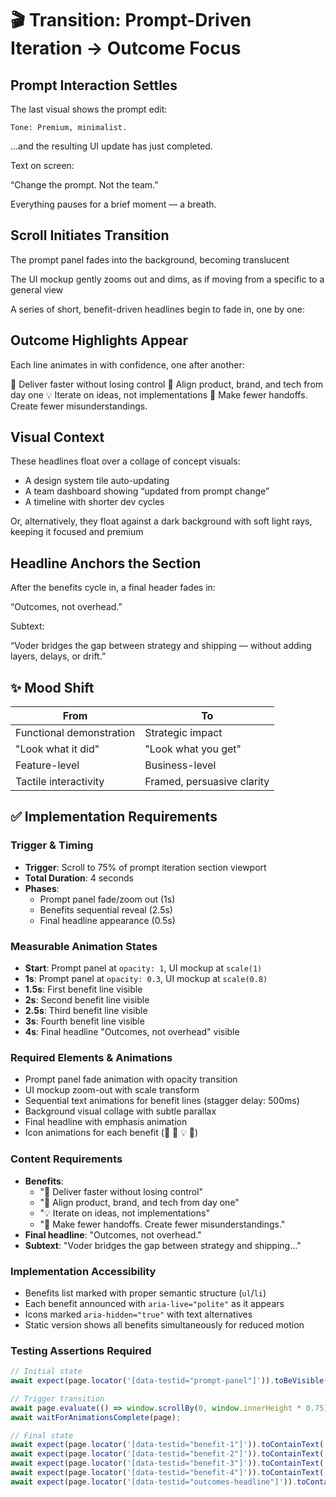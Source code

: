 # 🎬 Transition: Prompt-Driven Iteration → Outcome Focus

## Prompt Interaction Settles

The last visual shows the prompt edit:

```text
Tone: Premium, minimalist.
```

…and the resulting UI update has just completed.

Text on screen:

“Change the prompt. Not the team.”

Everything pauses for a brief moment — a breath.

## Scroll Initiates Transition

The prompt panel fades into the background, becoming translucent

The UI mockup gently zooms out and dims, as if moving from a specific to a general view

A series of short, benefit-driven headlines begin to fade in, one by one:

## Outcome Highlights Appear

Each line animates in with confidence, one after another:

🚀 Deliver faster without losing control
🎯 Align product, brand, and tech from day one
💡 Iterate on ideas, not implementations
🔄 Make fewer handoffs. Create fewer misunderstandings.

## Visual Context

These headlines float over a collage of concept visuals:

- A design system tile auto-updating
- A team dashboard showing “updated from prompt change”
- A timeline with shorter dev cycles

Or, alternatively, they float against a dark background with soft light rays, keeping it focused and premium

## Headline Anchors the Section

After the benefits cycle in, a final header fades in:

“Outcomes, not overhead.”

Subtext:

“Voder bridges the gap between strategy and shipping — without adding layers, delays, or drift.”

## ✨ Mood Shift

| From                     | To                         |
| ------------------------ | -------------------------- |
| Functional demonstration | Strategic impact           |
| "Look what it did"       | "Look what you get"        |
| Feature-level            | Business-level             |
| Tactile interactivity    | Framed, persuasive clarity |

## ✅ Implementation Requirements

### Trigger & Timing

- **Trigger**: Scroll to 75% of prompt iteration section viewport
- **Total Duration**: 4 seconds
- **Phases**:
  - Prompt panel fade/zoom out (1s)
  - Benefits sequential reveal (2.5s)
  - Final headline appearance (0.5s)

### Measurable Animation States

- **Start**: Prompt panel at `opacity: 1`, UI mockup at `scale(1)`
- **1s**: Prompt panel at `opacity: 0.3`, UI mockup at `scale(0.8)`
- **1.5s**: First benefit line visible
- **2s**: Second benefit line visible
- **2.5s**: Third benefit line visible
- **3s**: Fourth benefit line visible
- **4s**: Final headline "Outcomes, not overhead" visible

### Required Elements & Animations

- Prompt panel fade animation with opacity transition
- UI mockup zoom-out with scale transform
- Sequential text animations for benefit lines (stagger delay: 500ms)
- Background visual collage with subtle parallax
- Final headline with emphasis animation
- Icon animations for each benefit (🚀 🎯 💡 🔄)

### Content Requirements

- **Benefits**:
  - "🚀 Deliver faster without losing control"
  - "🎯 Align product, brand, and tech from day one"
  - "💡 Iterate on ideas, not implementations"
  - "🔄 Make fewer handoffs. Create fewer misunderstandings."
- **Final headline**: "Outcomes, not overhead."
- **Subtext**: "Voder bridges the gap between strategy and shipping..."

### Implementation Accessibility

- Benefits list marked with proper semantic structure (`ul`/`li`)
- Each benefit announced with `aria-live="polite"` as it appears
- Icons marked `aria-hidden="true"` with text alternatives
- Static version shows all benefits simultaneously for reduced motion

### Testing Assertions Required

```typescript
// Initial state
await expect(page.locator('[data-testid="prompt-panel"]')).toBeVisible();

// Trigger transition
await page.evaluate(() => window.scrollBy(0, window.innerHeight * 0.75));
await waitForAnimationsComplete(page);

// Final state
await expect(page.locator('[data-testid="benefit-1"]')).toContainText('Deliver faster');
await expect(page.locator('[data-testid="benefit-2"]')).toContainText('Align product, brand');
await expect(page.locator('[data-testid="benefit-3"]')).toContainText('Iterate on ideas');
await expect(page.locator('[data-testid="benefit-4"]')).toContainText('fewer handoffs');
await expect(page.locator('[data-testid="outcomes-headline"]')).toContainText('Outcomes, not overhead');
```
